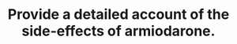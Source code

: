 ---
title: "Provide a detailed account of the side-effects of armiodarone."
entityType: SAQ
exam: PEX
college: CICM
year: 2021
sitting: B
question: 11
passRate: 17
EC_expectedDomains:
- "The question asked for a detailed account of the side effects of amiodarone, hence those candidates that just provided a list or outline scored less well. It was expected that candidates provide some detail of the side effect. Answers that scored well prioritised those relevant to ICU clinical practice."
EC_errorsCommon:
- "Many provided disorganised outlines of the side effects and frequently the cardiovascular side effects were poorly explained. Many candidates omitted the important drug interactions of amiodarone use and few candidates related the side effect profile to the duration of treatment."
---
